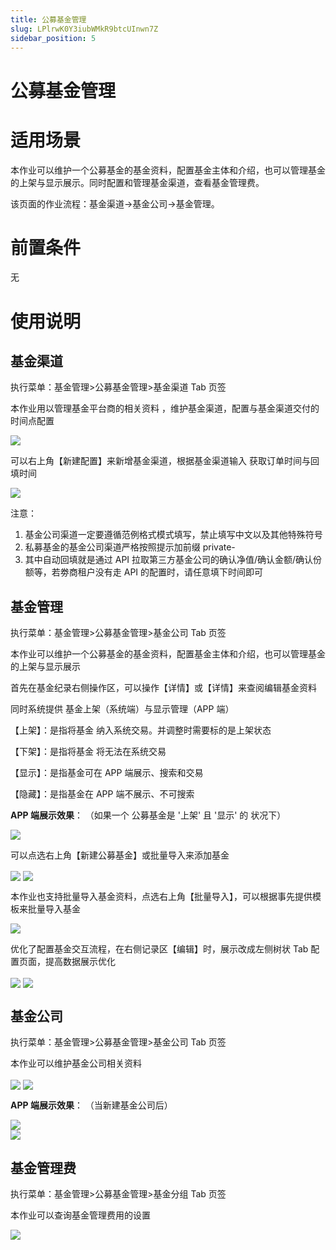```yaml
---
title: 公募基金管理
slug: LPlrwK0Y3iubWMkR9btcUInwn7Z
sidebar_position: 5
---
```



# 公募基金管理

# 适用场景

本作业可以维护一个公募基金的基金资料，配置基金主体和介绍，也可以管理基金的上架与显示展示。同时配置和管理基金渠道，查看基金管理费。

该页面的作业流程：基金渠道→基金公司→基金管理。

# 前置条件

无

# 使用说明

## 基金渠道

执行菜单：基金管理&gt;公募基金管理&gt;基金渠道 Tab 页签

本作业用以管理基金平台商的相关资料 ，维护基金渠道，配置与基金渠道交付的时间点配置

<img src="/assets/LdafblyqeoTVUqxYlHKcU2XYng4.png" src-width="2984" src-height="1334" align="center"/>

可以右上角【新建配置】来新增基金渠道，根据基金渠道输入 获取订单时间与回填时间

<img src="/assets/Orj9b4sXOocF7kxPjvAcN65ongd.png" src-width="2978" src-height="1458" align="center"/>

注意： 

1. 基金公司渠道一定要遵循范例格式模式填写，禁止填写中文以及其他特殊符号
2. 私募基金的基金公司渠道严格按照提示加前缀 private-
3. 其中自动回填就是通过 API 拉取第三方基金公司的确认净值/确认金额/确认份额等，若劵商租户没有走 API 的配置时，请任意填下时间即可

## 基金管理

执行菜单：基金管理&gt;公募基金管理&gt;基金公司 Tab 页签

本作业可以维护一个公募基金的基金资料，配置基金主体和介绍，也可以管理基金的上架与显示展示 

首先在基金纪录右侧操作区，可以操作【详情】或【详情】来查阅编辑基金资料

同时系统提供 基金上架（系统端）与显示管理（APP 端）

【上架】：是指将基金 纳入系统交易。并调整时需要标的是上架状态      

【下架】：是指将基金 将无法在系统交易

【显示】：是指基金可在 APP 端展示、搜索和交易 

【隐藏】：是指基金在 APP 端不展示、不可搜索

**APP 端展示效果**：  （如果一个 公募基金是 '上架' 且 '显示' 的 状况下）

<img src="/assets/JB59bGPbCoOxlbxSsDHcSatZnNd.png" src-width="696" src-height="1206" align="center"/>

可以点选右上角【新建公募基金】或批量导入来添加基金

<img src="/assets/FzcabCMjboCd7TxBmzdc5EUCnhb.png" src-width="2980" src-height="1520" align="center"/>

<img src="/assets/O5OsblRoIoTXnGxuERVcSPHEnPd.png" src-width="2990" src-height="1356" align="center"/>

本作业也支持批量导入基金资料，点选右上角【批量导入】，可以根据事先提供模板来批量导入基金

<img src="/assets/GbzXb1FKqop8CWxJxL8cfAJ0nqc.png" src-width="2984" src-height="1370" align="center"/>

优化了配置基金交互流程，在右侧记录区【编辑】时，展示改成左侧树状 Tab 配置页面，提高数据展示优化

<img src="/assets/SHYObYEtooVbbZxf9ZnccAw0n5P.png" src-width="2972" src-height="1526" align="center"/>

<img src="/assets/Fdn6bWwgNo3MQ6xDDC8cjw4nnmh.png" src-width="2968" src-height="1764" align="center"/>

## 基金公司

执行菜单：基金管理&gt;公募基金管理&gt;基金公司 Tab 页签

本作业可以维护基金公司相关资料

<img src="/assets/TSOPb6wrUoZh46xjao8crq2HnNh.png" src-width="3245" src-height="1400" align="center"/>

<img src="/assets/HflIbP5n1oc1B9xpxDocUwBRnkU.png" src-width="2990" src-height="1776" align="center"/>

**APP 端展示效果**： （当新建基金公司后）

<div class="flex gap-3 columns-2" column-size="2">
<div class="w-[45%]" width-ratio="45">
<img src="/assets/W4DQb6wjloJT9ExC5dgcBDqhndd.png" src-width="708" src-height="1492" align="center"/>
</div>
<div class="w-[54%]" width-ratio="54">
<img src="/assets/Y5uxbJ0vcodldYxfjPMc0yjonGf.png" src-width="880" src-height="1552" align="center"/>
</div>
</div>

## 基金管理费

执行菜单：基金管理&gt;公募基金管理&gt;基金分组 Tab 页签

本作业可以查询基金管理费用的设置

<img src="/assets/JvOSbjbavourZkxL7WWcehcPn9d.png" src-width="3221" src-height="1552" align="center"/>

